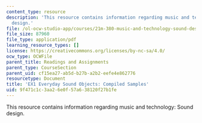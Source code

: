 ```yaml
---
content_type: resource
description: 'This resource contains information regarding music and technology: Sound
  design.'
file: /ol-ocw-studio-app/courses/21m-380-music-and-technology-sound-design-spring-2016/9f471c1c3aa26e0f57a638120f27b1fe_MIT21M_380S16_assn_ex1.pdf
file_size: 87960
file_type: application/pdf
learning_resource_types: []
license: https://creativecommons.org/licenses/by-nc-sa/4.0/
ocw_type: OCWFile
parent_title: Readings and Assignments
parent_type: CourseSection
parent_uid: cf15ea27-ab5d-b27b-a2b2-eefe4e862776
resourcetype: Document
title: 'EX1 Everyday Sound Objects: Compiled Samples'
uid: 9f471c1c-3aa2-6e0f-57a6-38120f27b1fe
---
```

This resource contains information regarding music and technology: Sound design.
